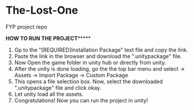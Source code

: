# The-Lost-One
FYP project repo

******************HOW TO RUN THE PROJECT***********************
1. Gp to the "[REQUIRED]Installation Package" text file and copy the link.
2. Paste the link in the browser and download the ".unitypackage" file.
3. Now Open the game folder in unity hub or directly from unity.
4. After the unity is done loading, go the the top bar menu and select -> Assets -> Import Package -> Custom Package
5. This opens a file selection box. Now, select the downloaded ".unitypackage" file and click okay.
6. Let unity load all the assets.
7. Congratulations! Now you can run the project in unity!
